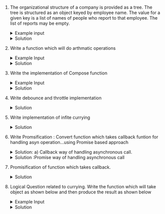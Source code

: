 1. The organizational structure of a company is provided as a tree. The tree is structured as an object keyed by    employee name. The value for a given key is a list of names of people who report to that employee. The list of reports may be empty.

    <details>
    <summary>Example input</summary>

        ```
        const tree = {
            'Jane Mayer': ['Baraka Tumuti', 'Sarah Lee', 'David Heinsburg'],
            'Baraka Tumuti': ['Abida Begum'],
            'Sarah Lee': ['David Gibbly', 'Kelsey Hamming'],
            'David Heinsburg': [],
            'Abida Begum': ['Dave Bunt', 'James Ray'],
            'David Gibbly': [],
            'Kelsey Hamming': [],
            'Dave Bunt': [],
            'James Ray': [],
        }; 
        ```
    </details>

    <details>
    <summary>Solution</summary>
    
        ```
           function printSuborg(leader) {
            let output=[];
             let reportees = tree[leader];
             if(reportees.length===0){
                 return [leader];
             }
             reportees.forEach( rep =>{
                const res= printSuborg( rep)        
                 output=[...output,...res]
             })
             return [leader,...output];
         }
         // run function
        console.log( printSuborg('Jane Mayer'));
        ```
    </details> 


2. Write a function which will do arthmatic operations

    <details>
    <summary>Example Input</summary>
    
        ```
        console.log("plus(3).minus(2).value()", plus(3).minus(2).plus(7).value());  // output: 8
        console.log("minus(3).minus(3).value()", minus(3).minus(3).value());  //// output: 0
        ```
    </details>

    <details>
    <summary>Solution</summary>

        ```
        //first solution
        class Box {
            constructor(v) { this._value = v }
            plus(v) { this._value += v; return this; }
            minus(v) { this._value -= v; return this; }
            value() { return this._value; }
        }
        function plus(v) { return new Box(v) }

        //second solution

        function plus(x) {
            return {
                _value: x,
                plus(y) { return plus(this._value + y) },
                minus(y) { return plus(this._value - y) },
                value() { return this._value }
            }
        }
        function minus(x) {
            return plus(-x)
        }
        ```
    </details>


2. Write the implementation of Compose function

    <details>
    <summary>Example Input</summary>
    
        ```
        console.info(compose(mul,sum)(2))   // should print 16
        ```
    </details>

    <details>
    <summary>Solution</summary>

        ```
        function sum(a) {
            return a + a;
        }
        function mul(a) {
            return a * a;
        }

        function compose(...funcs) {
            return (args)=>{
                return funcs.reduceRight((acc,fun)=> fun(acc),args);
            }
        }
        ```
    </details>

3. Write debounce and throttle implementation

    <details>
    <summary>Solution</summary>
    
        ```
        function debounce(func, timeout = 300){
            let timer;
            return (...args) => {
                clearTimeout(timer);
                let self =this;
                timer = setTimeout(() => { func.apply(self, args); }, timeout);
            };
        }
        function saveInput(args){
            console.log('Saving data',args);
            console.log(this)
        }

        let obj={
            name:"Prashant"
        }
        const processChange = debounce.call(obj,saveInput);
        processChange("test");

       function throttle(func, limit) {
          let lastFunc;
          let lastRan;

          return function() {
            const context = this;
            const args = arguments;
        
            if (!lastRan) {
              func.apply(context, args);
              lastRan = Date.now();
            } else {
              clearTimeout(lastFunc);
              lastFunc = setTimeout(function() {
                if ((Date.now() - lastRan) >= limit) {
                  func.apply(context, args);
                  lastRan = Date.now();
                }
              }, limit - (Date.now() - lastRan));
            }
          };
        }

        ```
    </details>


5. Write implementation of infite currying
    <details>
    <summary>Solution</summary>
    
        ```
        function infiniteSum(a) {
            return function (b){
                if(b){
                    return infiniteSum(a+b);
                }
                return a;
            }
        }
        console.log(infiniteSum(3)(3)())
        ```
    </details>


7. Write Promsification : Convert function which takes callback funtion for handling asyn operation...using Promise based approach   

    <details>
    <summary>Solution: a) Callback way of handling asynchronous call.</summary>
    
        ```
        function loadScript(scriptfile,callBack){
            const script=document.createElement("script")
            script.src=scriptfile;
            script.onload=function(ev){
                callBack(null,"script loaded");
            }
            document.head.append(script);
        }

        function callBack(err,result){
            if(err){
                // do something
            }else{
                // do something
            }
        }
        loadScript("some/script.js",callBack)
        ```
    </details>

    <details>
    <summary>Solution :Promise way of handling asynchronous call</summary>

            ```
            function loadScriptPromise(scriptfile){
                return new Promise((resolve,reject)=>{
                    const script=document.createElement("script")
                    script.src=scriptfile;
                    script.onload=function(ev){
                        resolve("script loaded");
                    }
                    script.onerror=function(ev){
                        reject(new Error("script error"));
                    }
                    document.head.append(script);
                });
            }

            loadScriptPromise("some/script.js")
            .then(res=>console.log(res))
            .catch(err=>console.log(err))
            ```
    </details>


8. Promisification of function which takes callback.

    <details>
    <summary>Solution</summary>

        ```
        function promisify(func){
            return (...args)=>{
                let bogus="";// as i want to use return statement in arrow function and avoid warning
                return new Promise((resolve,reject)=>{
                    const callBack1=(err,res)=>{
                            if(err) reject(err);
                            else resolve(res);
                    }
                    const newArgs=args.push(callBack1);
                return func.call(newArgs);
                })
            }
        }

        promisify(loadScript)("some/script").then(()=>console.log("done"))
        ```

    </details>


9. Logical Question related to currying. Write the function which will take object as shown below and then produce the result as shown below

    <details>
    <summary>Example Input</summary>

            ```
            const e = expresssion({
                sum: "a+b",
                mul: "a*b",
                nested: {
                    sum: "a+b"
                }
            })
            ```
    </details>

    <details>
    <summary>Solution</summary>

        ```
        function expresssion(obj){
            return( (a,b)=>{
                const output={};
                Object.keys(obj).forEach(key=>{
                    if (typeof obj[key]==='object'){
                    const res= expresssion(obj[key])(a,b);
                        output[key]=res;
                    }else{
                        const operation = obj[key][1];
                        output[key]=eval(`${a} ${operation} ${b}`);
                    }
                })
                return output;
            })
        }

       e(2,3);

           output :
           {
            "sum": 5,
            "mul": 6,
            "nested": {
            "sum": 5
            }
            }
        ```
    </details>


